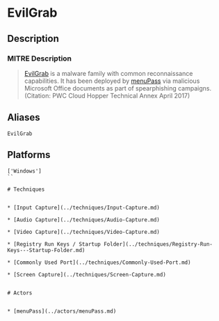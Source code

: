 
# EvilGrab

## Description

### MITRE Description

> [EvilGrab](https://attack.mitre.org/software/S0152) is a malware family with common reconnaissance capabilities. It has been deployed by [menuPass](https://attack.mitre.org/groups/G0045) via malicious Microsoft Office documents as part of spearphishing campaigns. (Citation: PWC Cloud Hopper Technical Annex April 2017)

## Aliases

```
EvilGrab
```

## Platforms

```
['Windows']
``

# Techniques


* [Input Capture](../techniques/Input-Capture.md)

* [Audio Capture](../techniques/Audio-Capture.md)
    
* [Video Capture](../techniques/Video-Capture.md)
    
* [Registry Run Keys / Startup Folder](../techniques/Registry-Run-Keys---Startup-Folder.md)
    
* [Commonly Used Port](../techniques/Commonly-Used-Port.md)
    
* [Screen Capture](../techniques/Screen-Capture.md)
    

# Actors


* [menuPass](../actors/menuPass.md)

